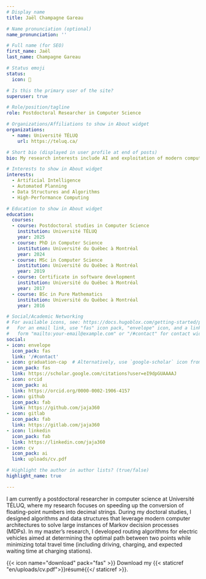 ```yaml
---
# Display name
title: Jaël Champagne Gareau

# Name pronunciation (optional)
name_pronunciation: ''

# Full name (for SEO)
first_name: Jaël
last_name: Champagne Gareau

# Status emoji
status:
  icon: 💾

# Is this the primary user of the site?
superuser: true

# Role/position/tagline
role: Postdoctoral Researcher in Computer Science

# Organizations/Affiliations to show in About widget
organizations:
  - name: Université TÉLUQ
    url: https://teluq.ca/

# Short bio (displayed in user profile at end of posts)
bio: My research interests include AI and exploitation of modern computer architecture when designing and implementing algorithms and data structures.

# Interests to show in About widget
interests:
  - Artificial Intelligence
  - Automated Planning
  - Data Structures and Algorithms
  - High-Performance Computing

# Education to show in About widget
education:
  courses:
  - course: Postdoctoral studies in Computer Science
    institution: Université TÉLUQ
    year: 2025
  - course: PhD in Computer Science
    institution: Université du Québec à Montréal
    year: 2024
  - course: MSc in Computer Science
    institution: Université du Québec à Montréal
    year: 2019
  - course: Certificate in software development
    institution: Université du Québec à Montréal
    year: 2017
  - course: BSc in Pure Mathematics
    institution: Université du Québec à Montréal
    year: 2016

# Social/Academic Networking
# For available icons, see: https://docs.hugoblox.com/getting-started/page-builder/#icons
#   For an email link, use "fas" icon pack, "envelope" icon, and a link in the
#   form "mailto:your-email@example.com" or "/#contact" for contact widget.
social:
- icon: envelope
  icon_pack: fas
  link: '/#contact'
- icon: graduation-cap  # Alternatively, use `google-scholar` icon from `ai` icon pack
  icon_pack: fas
  link: https://scholar.google.com/citations?user=eI9dpGUAAAAJ
- icon: orcid
  icon_pack: ai
  link: https://orcid.org/0000-0002-1906-4157
- icon: github
  icon_pack: fab
  link: https://github.com/jaja360
- icon: gitlab
  icon_pack: fab
  link: https://gitlab.com/jaja360
- icon: linkedin
  icon_pack: fab
  link: https://linkedin.com/jaja360
- icon: cv
  icon_pack: ai
  link: uploads/cv.pdf

# Highlight the author in author lists? (true/false)
highlight_name: true

---
```


I am currently a postdoctoral researcher in computer science at Université
TÉLUQ, where my research focuses on speeding up the conversion of floating-point
numbers into decimal strings. During my doctoral studies, I designed algorithms
and data structures that leverage modern computer architectures to solve large
instances of Markov decision processes (MDPs). In my master’s research, I
developed routing algorithms for electric vehicles aimed at determining the
optimal path between two points while minimizing total travel time (including
driving, charging, and expected waiting time at charging stations).

{{< icon name="download" pack="fas" >}} Download my {{< staticref "en/uploads/cv.pdf">}}résumé{{</ staticref >}}.
